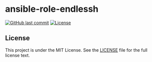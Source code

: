# ansible-role-endlessh

[![GitHub last commit](https://img.shields.io/github/last-commit/ursinn/ansible-role-endlessh?logo=github&style=for-the-badge)](https://github.com/ursinn/ansible-role-endlessh/commits)
[![License](https://img.shields.io/github/license/ursinn/ansible-role-endlessh?style=for-the-badge)](https://github.com/ursinn/ansible-role-endlessh/blob/main/LICENSE)

## License

This project is under the MIT License. See the [LICENSE](https://github.com/ursinn/ansible-role-endlessh/blob/main/LICENSE) file for the full license text.
